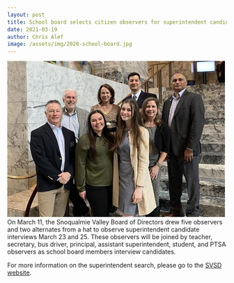 ```yaml
---
layout: post
title: School board selects citizen observers for superintendent candidate interviews
date: 2021-03-19
author: Chris Alef
image: /assets/img/2020-school-board.jpg
---
```

![2020 school board and superintendent](/assets/img/2020-school-board.jpg)
On March 11, the Snoqualmie Valley Board of Directors drew five observers and two alternates from a hat to observe superintendent candidate interviews March 23 and 25. These observers will be joined by teacher, secretary, bus driver, principal, assistant superintendent, student, and PTSA observers as school board members interview candidates.

For more information on the superintendent search, please go to the [SVSD website](https://www.svsd410.org/site/Default.aspx?PageType=3&DomainID=4&PageID=1&ViewID=6446ee88-d30c-497e-9316-3f8874b3e108&FlexDataID=28344).
